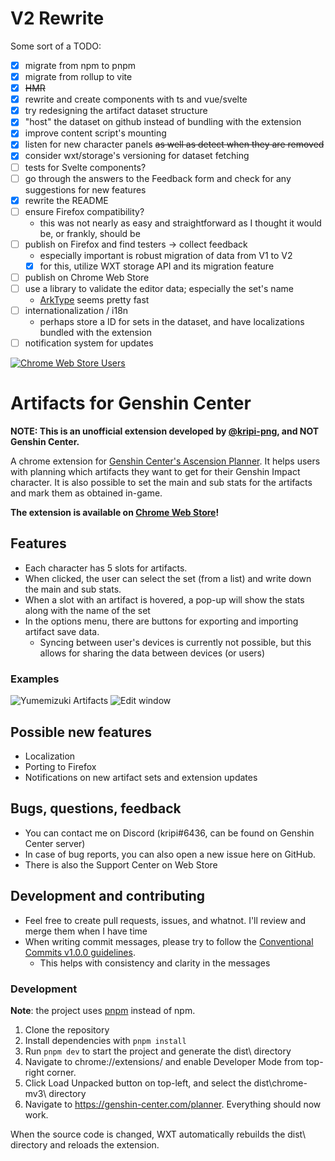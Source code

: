 # V2 Rewrite

Some sort of a TODO:
- [x] migrate from npm to pnpm
- [x] migrate from rollup to vite
- [x] ~~HMR~~
- [x] rewrite and create components with ts and vue/svelte
- [x] try redesigning the artifact dataset structure
- [x] "host" the dataset on github instead of bundling with the extension
- [x] improve content script's mounting
- [x] listen for new character panels ~~as well as detect when they are removed~~
- [x] consider wxt/storage's versioning for dataset fetching
- [ ] tests for Svelte components?
- [ ] go through the answers to the Feedback form and check for any suggestions for new features
- [x] rewrite the README
- [ ] ensure Firefox compatibility?
  - this was not nearly as easy and straightforward as I thought it would be, or frankly, should be
- [ ] publish on Firefox and find testers -> collect feedback
  - especially important is robust migration of data from V1 to V2
  - [x] for this, utilize WXT storage API and its migration feature
- [ ] publish on Chrome Web Store
- [ ] use a library to validate the editor data; especially the set's name
  - [ArkType](https://arktype.io/) seems pretty fast
- [ ] internationalization / i18n
  - perhaps store a ID for sets in the dataset, and have localizations bundled with the extension
- [ ] notification system for updates

[![Chrome Web Store Users](https://img.shields.io/chrome-web-store/users/jleonalkkhbfeafkmfgofopiadjkalno?style=for-the-badge&logo=googlechrome&label=Chrome%20Users&color=orange)](https://chrome.google.com/webstore/detail/artifacts-for-genshin-cen/jleonalkkhbfeafkmfgofopiadjkalno)

# Artifacts for Genshin Center
**NOTE: This is an unofficial extension developed by [@kripi-png](https://github.com/kripi-png), and NOT Genshin Center.**

A chrome extension for [Genshin Center's Ascension Planner](https://genshin-center.com/planner).
It helps users with planning which artifacts they want to get for their Genshin Impact character.
It is also possible to set the main and sub stats for the artifacts and mark them as obtained in-game.

**The extension is available on [Chrome Web Store](https://chrome.google.com/webstore/detail/artifacts-for-genshin-pla/jleonalkkhbfeafkmfgofopiadjkalno)!**

## Features
- Each character has 5 slots for artifacts.
- When clicked, the user can select the set (from a list) and write down the main and sub stats.
- When a slot with an artifact is hovered, a pop-up will show the stats along with the name of the set
- In the options menu, there are buttons for exporting and importing artifact save data.
  - Syncing between user's devices is currently not possible, but this allows for sharing the data between devices (or users)

### Examples
![Yumemizuki Artifacts](https://i.imgur.com/04fzgtD.png)
![Edit window](https://i.imgur.com/xIz2QoV.png)

## Possible new features
- Localization
- Porting to Firefox
- Notifications on new artifact sets and extension updates

## Bugs, questions, feedback
- You can contact me on Discord (kripi#6436, can be found on Genshin Center server)
- In case of bug reports, you can also open a new issue here on GitHub.
- There is also the Support Center on Web Store

## Development and contributing
- Feel free to create pull requests, issues, and whatnot. I'll review and merge them when I have time
- When writing commit messages, please try to follow the [Conventional Commits v1.0.0 guidelines](https://www.conventionalcommits.org/en/v1.0.0/).
  - This helps with consistency and clarity in the messages

### Development
**Note**: the project uses [pnpm](https://pnpm.io/) instead of npm.

1. Clone the repository
2. Install dependencies with `pnpm install`
3. Run `pnpm dev` to start the project and generate the dist\ directory
4. Navigate to chrome://extensions/ and enable Developer Mode from top-right corner.
5. Click Load Unpacked button on top-left, and select the dist\chrome-mv3\ directory
6. Navigate to https://genshin-center.com/planner. Everything should now work.

When the source code is changed, WXT automatically rebuilds the dist\ directory and reloads the extension.
